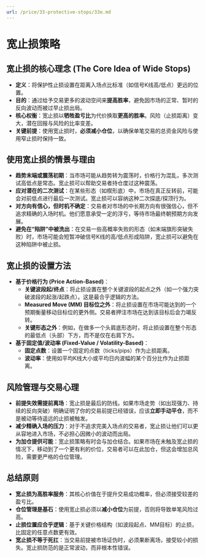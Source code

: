 ```yaml
---
url: /price/33-protective-stops/33e.md
---
```

# 宽止损策略

## 宽止损的核心理念 (The Core Idea of Wide Stops)

* **定义**：将保护性止损设置在距离入场点比标准（如信号K线高/低点）更远的位置。
* **目的**：通过给予交易更多的波动空间来**提高胜率**，避免因市场的正常、暂时的反向波动而被过早止损出局。
* **核心权衡**：宽止损以**牺牲盈亏比**为代价换取**更高的胜率**。风险（止损距离）变大，潜在回报与风险的比率变差。
* **关键前提**：使用宽止损时，**必须减小仓位**，以确保单笔交易的总资金风险与使用窄止损时保持一致。

## 使用宽止损的情景与理由

* **趋势末端或震荡初期**：当市场可能从趋势转为震荡时，价格行为混乱，多次测试高低点是常态。宽止损可以帮助交易者持仓度过这种震荡。
* **应对潜在的二次测试**：在某些形态（如楔形底）中，市场在真正反转前，可能会对前低点进行最后一次测试。宽止损可以容纳这种二次探底/探顶行为。
* **对方向有信心，但时机不确定**：交易者对市场的中长期方向有很强信心，但不追求精确的入场时机。他们愿意承受一定的浮亏，等待市场最终朝预期方向发展。
* **避免在“陷阱”中被洗出**：在交易一些高概率失败的形态（如末端旗形突破失败）时，市场可能会短暂冲破信号K线的高/低点形成陷阱，宽止损可以避免在这种陷阱中被止损。

## 宽止损的设置方法

* **基于价格行为 (Price Action-Based)**：
  * **关键波段起/终点**：将止损设置在整个关键波段的起点之外（如一个强力突破波段的起涨/起跌点）。这是最合乎逻辑的方法。
  * **Measured Move (MM) 目标位之外**：将止损设置在市场可能达到的一个预期衡量移动目标位的更外侧。交易者押注市场在达到该目标后会力竭反转。
  * **关键形态之外**：例如，在做多一个头肩底形态时，将止损设置在整个形态的最低点（头部）下方，而不是仅在右肩下方。
* **基于固定值/波动率 (Fixed-Value / Volatility-Based)**：
  * **固定点数**：设置一个固定的点数（ticks/pips）作为止损距离。
  * **波动率**：使用如平均K线大小或平均日内波幅的某个百分比作为止损距离。

## 风险管理与交易心理

* **前提失效需提前离场**：宽止损是最后的防线。如果市场走势（如出现强力、持续的反向突破）明确证明了你的交易前提已经错误，应该**立即手动平仓**，而不是被动等待遥远的止损被触发。
* **减少精确入场的压力**：对于不追求完美入场点的交易者，宽止损让他们可以更从容地进入市场，不必担心因微小的波动而出局。
* **为加仓提供可能**：宽止损策略有时会与加仓结合。如果市场在未触及宽止损的情况下，移动到了一个更有利的价位，交易者可以在此加仓，但这会增加总风险，需要更严格的仓位管理。

## 总结原则

* **宽止损为高胜率服务**：其核心价值在于提升交易成功概率，但必须接受较差的盈亏比。
* **仓位管理是基石**：使用宽止损必须以**减小仓位**为前提，否则将导致单笔风险过高。
* **止损位置应合乎逻辑**：基于关键价格结构（如波段起点、MM目标）的止损，比固定的任意点数更有效。
* **宽止损不等于死扛**：当交易前提被市场证伪时，必须果断离场，接受较小的损失。宽止损防范的是正常波动，而非根本性错误。
